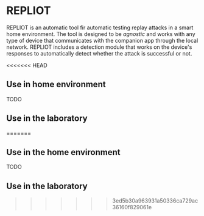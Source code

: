 # REPLIOT
REPLIOT is an automatic tool fir automatic testing replay attacks in a smart home environment. The tool is designed to be *agnostic* and works with any type of device that communicates with the companion app through the local network.
REPLIOT includes a detection module that works on the device's responses to automatically detect whether the attack is successful or not. 

<<<<<<< HEAD
## Use in home environment
TODO

## Use in the laboratory

=======
## Use in the home environment
TODO

## Use in the laboratory
>>>>>>> 3ed5b30a963931a50336ca729ac36160f829061e
